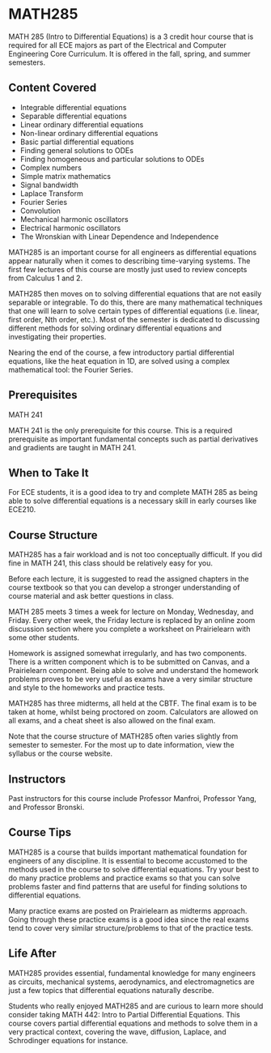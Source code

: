 # MATH285

MATH 285 (Intro to Differential Equations) is a 3 credit hour course that is required for all ECE majors as part of the Electrical and Computer Engineering Core Curriculum. It is offered in the fall, spring, and summer semesters.

## Content Covered


- Integrable differential equations
- Separable differential equations
- Linear ordinary differential equations
- Non-linear ordinary differential equations
- Basic partial differential equations
- Finding general solutions to ODEs
- Finding homogeneous and particular solutions to ODEs
- Complex numbers
- Simple matrix mathematics
- Signal bandwidth
- Laplace Transform
- Fourier Series
- Convolution
- Mechanical harmonic oscillators
- Electrical harmonic oscillators
- The Wronskian with Linear Dependence and Independence



MATH285 is an important course for all engineers as differential equations appear naturally when it comes to describing time-varying systems. The first few lectures of this course are mostly just used to review concepts from Calculus 1 and 2. 

MATH285 then moves on to solving differential equations that are not easily separable or integrable. To do this, there are many mathematical techniques that one will learn to solve certain types of differential equations (i.e. linear, first order, Nth order, etc.). Most of the semester is dedicated to discussing different methods for solving ordinary differential equations and investigating their properties.

Nearing the end of the course, a few introductory partial differential equations, like the heat equation in 1D, are solved using a complex mathematical tool: the Fourier Series.

## Prerequisites

MATH 241

MATH 241 is the only prerequisite for this course. This is a required prerequisite as important fundamental concepts such as partial derivatives and gradients are taught in MATH 241.

## When to Take It

For ECE students, it is a good idea to try and complete MATH 285 as being able to solve differential equations is a necessary skill in early courses like ECE210. 

## Course Structure

MATH285 has a fair workload and is not too conceptually difficult. If you did fine in MATH 241, this class should be relatively easy for you.

Before each lecture, it is suggested to read the assigned chapters in the course textbook so that you can develop a stronger understanding of course material and ask better questions in class.

MATH 285 meets 3 times a week for lecture on Monday, Wednesday, and Friday. Every other week, the Friday lecture is replaced by an online zoom discussion section where you complete a worksheet on Prairielearn with some other students.

Homework is assigned somewhat irregularly, and has two components. There is a written component which is to be submitted on Canvas, and a Prairielearn component. Being able to solve and understand the homework problems proves to be very useful as exams have a very similar structure and style to the homeworks and practice tests.

MATH285 has three midterms, all held at the CBTF. The final exam is to be taken at home, whilst being proctored on zoom. Calculators are allowed on all exams, and a cheat sheet is also allowed on the final exam.

Note that the course structure of MATH285 often varies slightly from semester to semester. For the most up to date information, view the syllabus or the course website.

## Instructors

Past instructors for this course include Professor Manfroi, Professor Yang, and Professor Bronski. 

## Course Tips

MATH285 is a course that builds important mathematical foundation for engineers of any discipline. It is essential to become accustomed to the methods used in the course to solve differential equations. Try your best to do many practice problems and practice exams so that you can solve problems faster and find patterns that are useful for finding solutions to differential equations.

Many practice exams are posted on Prairielearn as midterms approach. Going through these practice exams is a good idea since the real exams tend to cover very similar structure/problems to that of the practice tests.


## Life After

MATH285 provides essential, fundamental knowledge for many engineers as circuits, mechanical systems, aerodynamics, and electromagnetics are just a few topics that differential equations naturally describe.

Students who really enjoyed MATH285 and are curious to learn more should consider taking MATH 442: Intro to Partial Differential Equations. This course covers partial differential equations and methods to solve them in a very practical context, covering the wave, diffusion, Laplace, and Schrodinger equations for instance.

